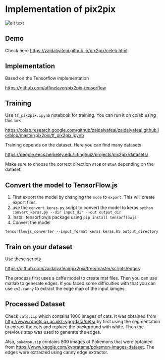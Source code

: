 # Implementation of pix2pix 

![alt text](https://github.com/zaidalyafeai/zaidalyafeai.github.io/blob/master/pix2pix/pix2pix.gif)

## Demo 

Check here https://zaidalyafeai.github.io/pix2pix/celeb.html

## Implementation 

Based on the Tensorflow implementation 

https://github.com/affinelayer/pix2pix-tensorflow

## Training 

Use `tf_pix2pix.ipynb` notebook for training. You can run it on colab using this link 

https://colab.research.google.com/github/zaidalyafeai/zaidalyafeai.github.io/blob/master/pix2pix/tf_pix2pix.ipynb

Training depends on the dataset. Here you can find many datasets 

https://people.eecs.berkeley.edu/~tinghuiz/projects/pix2pix/datasets/

Make sure to choose the correct direction `AtoB` or `BtoA` depending on the dataset. 

## Convert the model to TensorFlow.js 

1. First export the model by changing the `mode` to `export`. This will create export files. 
2. use the `convert_keras.py` script to convert the model to keras 
`python convert_keras.py --dir input_dir --out output_dir`
3. Install tensorflowjs package using 
`pip install tensorflowjs`
4. Convert the model  

`tensorflowjs_converter --input_format keras keras.h5 output_directory`

## Train on your dataset 

Use these scripts 

https://github.com/zaidalyafeai/pix2pix/tree/master/scripts/edges

The process first uses a caffe model to create mat files. Then you can use matlab to generate edges. If you faced some difficulties with that you can use `cv2.canny` to extract the edge map of the input iamges. 

## Processed Dataset 

Check `cats.zip` which contains 1000 images of cats. It was obtained from http://www.robots.ox.ac.uk/~vgg/data/pets/ by 
first using the segmentation to extract the cats and replace the background with white. Then the previous step was used 
to generate the edges. 

Also, `pokemon.zip` contains 800 images of Pokemons that were optained from https://www.kaggle.com/kvpratama/pokemon-images-dataset. The edges were extracted using canny edge extractor. 


